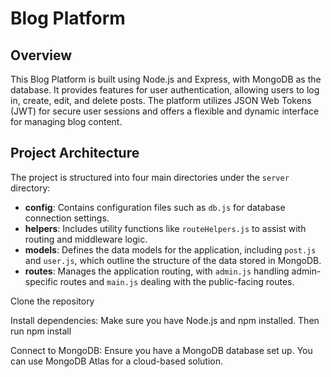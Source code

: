 # Blog Platform

## Overview

This Blog Platform is built using Node.js and Express, with MongoDB as the database. It provides features for user authentication, allowing users to log in, create, edit, and delete posts. The platform utilizes JSON Web Tokens (JWT) for secure user sessions and offers a flexible and dynamic interface for managing blog content.

## Project Architecture

The project is structured into four main directories under the `server` directory:

- **config**: Contains configuration files such as `db.js` for database connection settings.
- **helpers**: Includes utility functions like `routeHelpers.js` to assist with routing and middleware logic.
- **models**: Defines the data models for the application, including `post.js` and `user.js`, which outline the structure of the data stored in MongoDB.
- **routes**: Manages the application routing, with `admin.js` handling admin-specific routes and `main.js` dealing with the public-facing routes.

Clone the repository

Install dependencies: Make sure you have Node.js and npm installed. Then run npm install

Connect to MongoDB: Ensure you have a MongoDB database set up. You can use MongoDB Atlas for a cloud-based solution.


